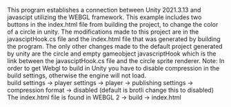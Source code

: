 This program establishes a connection between Unity 2021.3.13 and javascipt utilizing the WEBGL framework.  This example
includes two buttons in the index.html file from building the project, to change the color of a circle in unity.
The modifications made to this project are in the javasciptHook.cs file and the index.html file that was generated by building the program.
The only other changes made to the default project generated by unity are the circle and empty gameobject javascriptHook which is the link between the javasciptHook.cs file and the circle sprite renderer.
Note: In order to get Webgl to build in Unity you have to disable compression in the build settings, otherwise the engine will not load.  
build settings -> player settings -> player -> publishing settings -> compression format -> disabled (default is brotli change this to disabled)
The index.html file is found in WEBGL 2 -> build -> index.html
